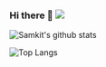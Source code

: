 ### Hi there 👋 ![](https://komarev.com/ghpvc/?username=samkit-shah&color=blue)

![Samkit's github stats](https://github-readme-stats.vercel.app/api?username=samkit-shah&show_icons=true&theme=graywhite)

![Top Langs](https://github-readme-stats.vercel.app/api/top-langs/?username=samkit-shah)

<!--
**Samkit-shah/samkit-shah** is a ✨ _special_ ✨ repository because its `README.md` (this file) appears on your GitHub profile.
https://komarev.com/ghpvc/?username=samkit-shah&color=green

Here are some ideas to get you started:
<br>
- 🔭 I’m currently working on ...
- 🌱 I’m currently learning ...
- 👯 I’m looking to collaborate on ...
- 🤔 I’m looking for help with ...
- 💬 Ask me about ...
- 📫 How to reach me: ...
- 😄 Pronouns: ...
- ⚡ Fun fact: ...
-->
